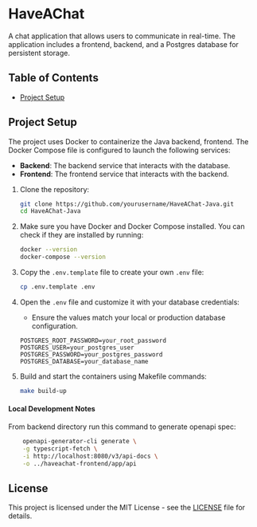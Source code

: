 # HaveAChat
A chat application that allows users to communicate in real-time. The application includes a frontend, backend, and a Postgres database for persistent storage.

## Table of Contents
- [Project Setup](#project-setup)

## Project Setup
The project uses Docker to containerize the Java backend, frontend. 
The Docker Compose file is configured to launch the following services:
- **Backend**: The backend service that interacts with the database.
- **Frontend**: The frontend service that interacts with the backend.

1. Clone the repository:
    ```bash
    git clone https://github.com/yourusername/HaveAChat-Java.git
    cd HaveAChat-Java
    ```

2. Make sure you have Docker and Docker Compose installed. You can check if they are installed by running:
    ```bash
    docker --version
    docker-compose --version
    ```

3. Copy the `.env.template` file to create your own `.env` file:
    ```bash
    cp .env.template .env
    ```

4. Open the `.env` file and customize it with your database credentials:
    - Ensure the values match your local or production database configuration.
    ```env
    POSTGRES_ROOT_PASSWORD=your_root_password
    POSTGRES_USER=your_postgres_user
    POSTGRES_PASSWORD=your_postgres_password
    POSTGRES_DATABASE=your_database_name
    ```

5. Build and start the containers using Makefile commands:
    ```bash
    make build-up
    ```

#### Local Development Notes
From backend directory run this command to generate openapi spec:
```bash
    openapi-generator-cli generate \
    -g typescript-fetch \
    -i http://localhost:8080/v3/api-docs \
    -o ../haveachat-frontend/app/api
```

## License

This project is licensed under the MIT License - see the [LICENSE](LICENSE) file for details.
